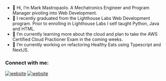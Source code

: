 - 👋 Hi, I’m Mark Mastropaolo. A Mechatronics Engineer and Program Manager pivoting into Web Development.
- 👀 I recently graduated from the Lighthouse Labs Web Development program. Prior to enrolling in Lighthouse Labs I self taught Python, Java and HTML. 
- 🌱 I’m currently learning more about the cloud and plan to take the AWS Certified Cloud Practioner Exam in the coming weeks.
- 🔭 I’m currently working on refactoring Healthy Eats using Typescript and NextJS.


### Connect with me:
[![website](./img/linkedin-light.svg)](https://www.linkedin.com/in/mark-mastropaolo/#gh-light-mode-only)
[![website](./img/linkedin-dark.svg)](https://www.linkedin.com/in/mark-mastropaolo/#gh-dark-mode-only)
